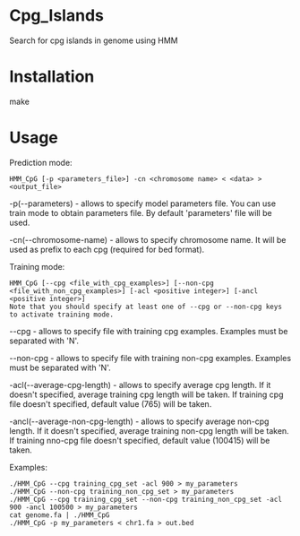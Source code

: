 Cpg_Islands
===========

Search for cpg islands in genome using HMM

Installation
===========

make

Usage
=====

Prediction mode:

    HMM_CpG [-p <parameters_file>] -cn <chromosome name> < <data> > <output_file>

-p(--parameters) - allows to specify model parameters file. You can use train mode to obtain parameters file. By default 'parameters' file will be used.

-cn(--chromosome-name) - allows to specify chromosome name. It will be used as prefix to each cpg (required for bed format).

Training mode:

    HMM_CpG [--cpg <file_with_cpg_examples>] [--non-cpg <file_with_non_cpg_examples>] [-acl <positive integer>] [-ancl <positive integer>]
    Note that you should specify at least one of --cpg or --non-cpg keys to activate training mode.

--cpg - allows to specify file with training cpg examples. Examples must be separated with 'N'.

--non-cpg - allows to specify file with training non-cpg examples. Examples must be separated with 'N'.

-acl(--average-cpg-length) - allows to specify average cpg length. If it doesn't specified, average training cpg length will be taken. If training cpg file doesn't specified, default value (765) will be taken.

-ancl(--average-non-cpg-length) - allows to specify average non-cpg length. If it doesn't specified, average training non-cpg length will be taken. If training nno-cpg file doesn't specified, default value (100415) will be taken.

Examples:

    ./HMM_CpG --cpg training_cpg_set -acl 900 > my_parameters
    ./HMM_CpG --non-cpg training_non_cpg_set > my_parameters
    ./HMM_CpG --cpg training_cpg_set --non-cpg training_non_cpg_set -acl 900 -ancl 100500 > my_parameters
    cat genome.fa | ./HMM_CpG
    ./HMM_CpG -p my_parameters < chr1.fa > out.bed
